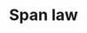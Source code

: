 ---
title: Span law
defn: |-
    The span provides a lower bound on the running time $T_P$ of a task-parallel computation on $P$ processors.
    A $P$-processor ideal parallel computer cannot run any faster than a machine
    with an unlimited number of processors. Looked at another way, a machine
    with an unlimited number of processors can emulate a $P$-processor machine by
    using just $P$ of its processors. Thus, the *span law* follows:

    $T_P \geq T_{\infty}$.
---